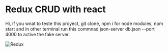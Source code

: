 # Redux CRUD with react

Hi, if you wnat to teste this proyect, git clone, npm i for node modules, npm start  and in other terminal run this commnad json-server db.json --port 4000 to active the fake server.

![Redux](https://user-images.githubusercontent.com/51522362/122140020-d2b76e00-ce0f-11eb-93b3-4d89adc0bc0f.png)
